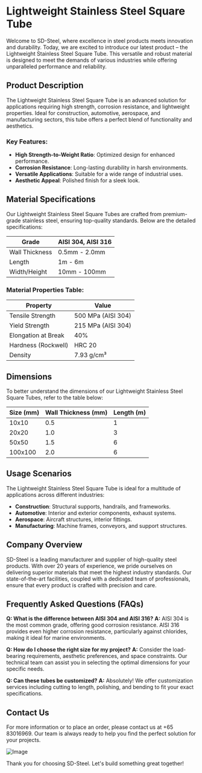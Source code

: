 # Lightweight Stainless Steel Square Tube

Welcome to SD-Steel, where excellence in steel products meets innovation and durability. Today, we are excited to introduce our latest product – the Lightweight Stainless Steel Square Tube. This versatile and robust material is designed to meet the demands of various industries while offering unparalleled performance and reliability.

## Product Description

The Lightweight Stainless Steel Square Tube is an advanced solution for applications requiring high strength, corrosion resistance, and lightweight properties. Ideal for construction, automotive, aerospace, and manufacturing sectors, this tube offers a perfect blend of functionality and aesthetics.

### Key Features:
- **High Strength-to-Weight Ratio**: Optimized design for enhanced performance.
- **Corrosion Resistance**: Long-lasting durability in harsh environments.
- **Versatile Applications**: Suitable for a wide range of industrial uses.
- **Aesthetic Appeal**: Polished finish for a sleek look.

## Material Specifications

Our Lightweight Stainless Steel Square Tubes are crafted from premium-grade stainless steel, ensuring top-quality standards. Below are the detailed specifications:

| Grade         | AISI 304, AISI 316 |
|---------------|--------------------|
| Wall Thickness | 0.5mm - 2.0mm      |
| Length        | 1m - 6m            |
| Width/Height  | 10mm - 100mm       |

### Material Properties Table:

| Property             | Value              |
|----------------------|--------------------|
| Tensile Strength     | 500 MPa (AISI 304) |
| Yield Strength       | 215 MPa (AISI 304) |
| Elongation at Break  | 40%                |
| Hardness (Rockwell)  | HRC 20             |
| Density              | 7.93 g/cm³         |

## Dimensions

To better understand the dimensions of our Lightweight Stainless Steel Square Tubes, refer to the table below:

| Size (mm) | Wall Thickness (mm) | Length (m) |
|-----------|---------------------|------------|
| 10x10     | 0.5                 | 1          |
| 20x20     | 1.0                 | 3          |
| 50x50     | 1.5                 | 6          |
| 100x100   | 2.0                 | 6          |

## Usage Scenarios

The Lightweight Stainless Steel Square Tube is ideal for a multitude of applications across different industries:

- **Construction**: Structural supports, handrails, and frameworks.
- **Automotive**: Interior and exterior components, exhaust systems.
- **Aerospace**: Aircraft structures, interior fittings.
- **Manufacturing**: Machine frames, conveyors, and support structures.

## Company Overview

SD-Steel is a leading manufacturer and supplier of high-quality steel products. With over 20 years of experience, we pride ourselves on delivering superior materials that meet the highest industry standards. Our state-of-the-art facilities, coupled with a dedicated team of professionals, ensure that every product is crafted with precision and care.

## Frequently Asked Questions (FAQs)

**Q: What is the difference between AISI 304 and AISI 316?**
**A:** AISI 304 is the most common grade, offering good corrosion resistance. AISI 316 provides even higher corrosion resistance, particularly against chlorides, making it ideal for marine environments.

**Q: How do I choose the right size for my project?**
**A:** Consider the load-bearing requirements, aesthetic preferences, and space constraints. Our technical team can assist you in selecting the optimal dimensions for your specific needs.

**Q: Can these tubes be customized?**
**A:** Absolutely! We offer customization services including cutting to length, polishing, and bending to fit your exact specifications.

## Contact Us

For more information or to place an order, please contact us at +65 83016969. Our team is always ready to help you find the perfect solution for your projects.

![Image](https://github.com/user-attachments/assets/2567258e-e124-4816-932d-1809bd27ef0b)

Thank you for choosing SD-Steel. Let's build something great together!